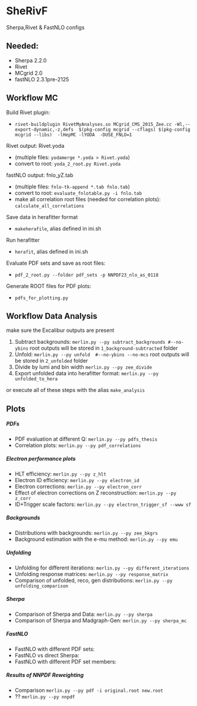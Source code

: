 # SheRivF
Sherpa,Rivet &amp; FastNLO configs


## Needed:
* Sherpa 2.2.0
* Rivet
* MCgrid 2.0
* fastNLO 2.3.1pre-2125


## Workflow MC
Build Rivet plugin:
* `rivet-buildplugin RivetMyAnalyses.so MCgrid_CMS_2015_Zee.cc -Wl,--export-dynamic,-z,defs  $(pkg-config mcgrid --cflags) $(pkg-config mcgrid --libs)  -lHepMC -lYODA  -DUSE_FNLO=1`

Rivet output: Rivet.yoda
* (multiple files: `yodamerge *.yoda > Rivet.yoda`)
* convert to root: `yoda_2_root.py Rivet.yoda`

fastNLO output: fnlo_yZ.tab
* (multiple files: `fnlo-tk-append *.tab fnlo.tab`)
* convert to root: `evaluate_fnlotable.py -i fnlo.tab`
* make all correlation root files (needed for correlation plots): `calculate_all_correlations`


Save data in herafitter format
* `makeherafile`, alias defined in ini.sh

Run herafitter
* `herafit`, alias defined in ini.sh

Evaluate PDF sets and save as root files:
* `pdf_2_root.py --folder pdf_sets -p NNPDF23_nlo_as_0118`

Generate ROOT files for PDF plots:
* `pdfs_for_plotting.py`

## Workflow Data Analysis
make sure the Excalibur outputs are present

1. Subtract backgrounds: `merlin.py --py subtract_backgrounds #--no-ybins`
	root outputs will be stored in `1_background-subtracted` folder
2. Unfold: `merlin.py --py unfold  #--no-ybins --no-mcs`
	root outputs will be stored in `2_unfolded` folder
3. Divide by lumi and bin width `merlin.py --py zee_divide`
3. Export unfolded data into herafitter format: `merlin.py --py unfolded_to_hera`

or execute all of these steps with the alias `make_analysis`


## Plots
##### PDFs
* PDF evaluation at different Q: `merlin.py --py pdfs_thesis`
* Correlation plots: `merlin.py --py pdf_correlations`

##### Electron performance plots
* HLT efficiency: `merlin.py --py z_hlt`
* Electron ID efficiency: `merlin.py --py electron_id`
* Electron corrections: `merlin.py --py electron_corr`
* Effect of electron corrections on Z reconstruction: `merlin.py --py z_corr`
* ID+Trigger scale factors: `merlin.py --py electron_trigger_sf --www sf`

##### Backgrounds
* Distributions with backgrounds: `merlin.py --py zee_bkgrs`
* Background estimation with the e-mu method: `merlin.py --py emu`

##### Unfolding
* Unfolding for different iterations: `merlin.py --py different_iterations`
* Unfolding response matrices: `merlin.py --py response_matrix`
* Comparison of unfolded, reco, gen distributions: `merlin.py --py unfolding_comparison`

##### Sherpa
* Comparison of Sherpa and Data: `merlin.py --py sherpa`
* Comparison of Sherpa and Madgraph-Gen: `merlin.py --py sherpa_mc`

##### FastNLO
* FastNLO with different PDF sets:
* FastNLO vs direct Sherpa:
* FastNLO with different PDF set members:

##### Results of NNPDF Reweighting
* Comparison `merlin.py --py pdf -i original.root new.root`
* ?? `merlin.py --py nnpdf`

